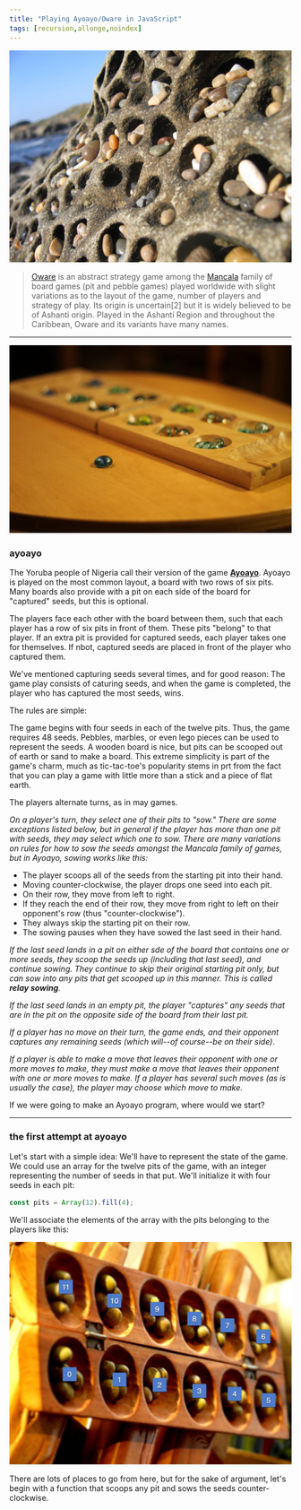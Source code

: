 ```yaml
---
title: "Playing Ayoayo/Oware in JavaScript"
tags: [recursion,allonge,noindex]
---
```


[![Natural Mancala Game](/assets/images/ayoayo/1.jpg)](https://www.flickr.com/photos/candiedwomanire/104320826)

> [Oware] is an abstract strategy game among the [Mancala] family of board games (pit and pebble games) played worldwide with slight variations as to the layout of the game, number of players and strategy of play. Its origin is uncertain[2] but it is widely believed to be of Ashanti origin. Played in the Ashanti Region and throughout the Caribbean, Oware and its variants have many names.

[Oware]: https://en.wikipedia.org/wiki/Oware
[Mancala]: https://en.wikipedia.org/wiki/Mancala

---

[![Mancala / Awale](/assets/images/ayoayo/2.jpg)](https://www.flickr.com/photos/elpadawan/8479297425/)

### ayoayo

The Yoruba people of Nigeria call their version of the game **[Ayoayo]**. Ayoayo is played on the most common layout, a board with two rows of six pits. Many boards also provide with a pit on each side of the board for "captured" seeds, but this is optional.

[Ayoayo]: https://en.wikipedia.org/wiki/Ayoayo

The players face each other with the board between them, such that each player has a row of six pits in front of them. These pits "belong" to that player. If an extra pit is provided for captured seeds, each player takes one for themselves. If nbot, captured seeds are placed in front of the player who captured them.

We've mentioned capturing seeds several times, and for good reason: The game play consists of caturing seeds, and when the game is completed, the player who has captured the most seeds, wins.

The rules are simple:

The game begins with four seeds in each of the twelve pits. Thus, the game requires 48 seeds. Pebbles, marbles, or even lego pieces can be used to represent the seeds. A wooden board is nice, but pits can be scooped out of earth or sand to make a board. This extreme simplicity is part of the game's charm, much as tic-tac-toe's popularity stems in prt from the fact that you can play a game with little more than a stick and a piece of flat earth.

The players alternate turns, as in may games.

*On a player's turn, they select one of their pits to "sow." There are some exceptions listed below, but in general if the player has more than one pit with seeds, they may select which one to sow. There are many variations on rules for how to sow the seeds amongst the Mancala family of games, but in Ayoayo, sowing works like this:*

- The player scoops all of the seeds from the starting pit into their hand.
- Moving counter-clockwise, the player drops one seed into each pit.
- On their row, they move from left to right.
- If they reach the end of their row, they move from right to left on their opponent's row (thus "counter-clockwise").
- They always skip the starting pit on their row.
- The sowing pauses when they have sowed the last seed in their hand.

*If the last seed lands in a pit on either sde of the board that contains one or more seeds, they scoop the seeds up (including that last seed), and continue sowing. They continue to skip their original starting pit only, but can sow into any pits that get scooped up in this manner. This is called **relay sowing**.*

*If the last seed lands in an empty pit, the player "captures" any seeds that are in the pit on the opposite side of the board from their last pit.*

*If a player has no move on their turn, the game ends, and their opponent captures any remaining seeds (which will--of course--be on their side)*.

*If a player is able to make a move that leaves their opponent with one or more moves to make, they must make a move that leaves their opponent with one or more moves to make. If a player has several such moves (as is usually the case), the player may choose which move to make.*

If we were going to make an Ayoayo program, where would we start?

---

### the first attempt at ayoayo

Let's start with a simple idea: We'll have to represent the state of the game. We could use an array for the twelve pits of the game, with an integer representing the number of seeds in that put. We'll initialize it with four seeds in each pit:

```javascript
const pits = Array(12).fill(4);
```

We'll associate the elements of the array with the pits belonging to the players like this:

[![Associating array elements with pits](/assets/images/ayoayo/3.jpg)](https://www.flickr.com/photos/narasclicks/4654106883/)

There are lots of places to go from here, but for the sake of argument, let's begin with a function that scoops any pit and sows the seeds counter-clockwise.

